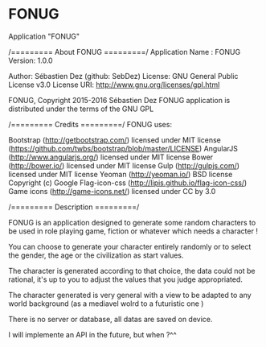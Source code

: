 # FONUG
Application "FONUG"

/========= About FONUG =========/
Application Name : FONUG Version: 1.0.0

Author: Sébastien Dez (github: SebDez)
License: GNU General Public License v3.0
License URI: http://www.gnu.org/licenses/gpl.html

FONUG, Copyright 2015-2016 Sébastien Dez
FONUG application is distributed under the terms of the GNU GPL

/========= Credits =========/
FONUG uses:

Bootstrap (http://getbootstrap.com/) licensed under MIT license (https://github.com/twbs/bootstrap/blob/master/LICENSE)
AngularJS (http://www.angularjs.org/) licensed under MIT license
Bower (http://bower.io/) licensed under MIT license
Gulp (http://gulpjs.com/) licensed under MIT license
Yeoman (http://yeoman.io/) BSD license Copyright (c) Google
Flag-icon-css (http://lipis.github.io/flag-icon-css/)
Game icons (http://game-icons.net/) licensed under CC by 3.0

/========= Description =========/

FONUG is an application designed to generate some random characters to be used in role playing game, fiction or
whatever which needs a character !

You can choose to generate your character entirely randomly or to select the gender, the age or the civilization as start values.

The character is generated according to that choice, the data could not be rational, it's up to you to adjust the values
that you judge appropriated.

The character generated is very general with a view to be adapted to any world background (as a mediavel wolrd to a futuristic one )

There is no server or database, all datas are saved on device.

I will implemente an API in the future, but when ?^^




